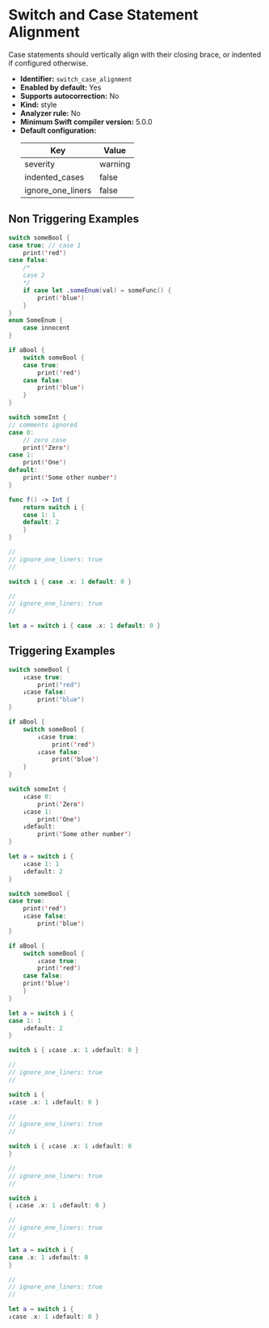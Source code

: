 # Switch and Case Statement Alignment

Case statements should vertically align with their closing brace, or indented if configured otherwise.

* **Identifier:** `switch_case_alignment`
* **Enabled by default:** Yes
* **Supports autocorrection:** No
* **Kind:** style
* **Analyzer rule:** No
* **Minimum Swift compiler version:** 5.0.0
* **Default configuration:**
  <table>
  <thead>
  <tr><th>Key</th><th>Value</th></tr>
  </thead>
  <tbody>
  <tr>
  <td>
  severity
  </td>
  <td>
  warning
  </td>
  </tr>
  <tr>
  <td>
  indented_cases
  </td>
  <td>
  false
  </td>
  </tr>
  <tr>
  <td>
  ignore_one_liners
  </td>
  <td>
  false
  </td>
  </tr>
  </tbody>
  </table>

## Non Triggering Examples

```swift
switch someBool {
case true: // case 1
    print('red')
case false:
    /*
    case 2
    */
    if case let .someEnum(val) = someFunc() {
        print('blue')
    }
}
enum SomeEnum {
    case innocent
}
```

```swift
if aBool {
    switch someBool {
    case true:
        print('red')
    case false:
        print('blue')
    }
}
```

```swift
switch someInt {
// comments ignored
case 0:
    // zero case
    print('Zero')
case 1:
    print('One')
default:
    print('Some other number')
}
```

```swift
func f() -> Int {
    return switch i {
    case 1: 1
    default: 2
    }
}
```

```swift
//
// ignore_one_liners: true
//

switch i { case .x: 1 default: 0 }

```

```swift
//
// ignore_one_liners: true
//

let a = switch i { case .x: 1 default: 0 }

```

## Triggering Examples

```swift
switch someBool {
    ↓case true:
        print("red")
    ↓case false:
        print("blue")
}
```

```swift
if aBool {
    switch someBool {
        ↓case true:
            print('red')
        ↓case false:
            print('blue')
    }
}
```

```swift
switch someInt {
    ↓case 0:
        print('Zero')
    ↓case 1:
        print('One')
    ↓default:
        print('Some other number')
}
```

```swift
let a = switch i {
    ↓case 1: 1
    ↓default: 2
}
```

```swift
switch someBool {
case true:
    print('red')
    ↓case false:
        print('blue')
}
```

```swift
if aBool {
    switch someBool {
        ↓case true:
        print('red')
    case false:
    print('blue')
    }
}
```

```swift
let a = switch i {
case 1: 1
    ↓default: 2
}
```

```swift
switch i { ↓case .x: 1 ↓default: 0 }
```

```swift
//
// ignore_one_liners: true
//

switch i {
↓case .x: 1 ↓default: 0 }

```

```swift
//
// ignore_one_liners: true
//

switch i { ↓case .x: 1 ↓default: 0
}

```

```swift
//
// ignore_one_liners: true
//

switch i
{ ↓case .x: 1 ↓default: 0 }

```

```swift
//
// ignore_one_liners: true
//

let a = switch i {
case .x: 1 ↓default: 0
}

```

```swift
//
// ignore_one_liners: true
//

let a = switch i {
↓case .x: 1 ↓default: 0 }

```